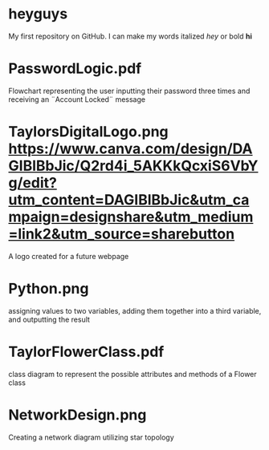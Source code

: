 # heyguys
My first repository on GitHub.
I can make my words italized _hey_
or bold __hi__

# PasswordLogic.pdf 
Flowchart representing the user inputting their password three times and receiving an ¨Account Locked¨ message
# TaylorsDigitalLogo.png https://www.canva.com/design/DAGIBlBbJic/Q2rd4i_5AKKkQcxiS6VbYg/edit?utm_content=DAGIBlBbJic&utm_campaign=designshare&utm_medium=link2&utm_source=sharebutton
A logo created for a future webpage 
# Python.png
assigning values to two variables, adding them together into a third variable, and outputting the result
# TaylorFlowerClass.pdf 
class diagram to represent the possible attributes and methods of a Flower class
# NetworkDesign.png
Creating a network diagram utilizing star topology 
